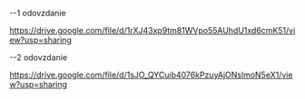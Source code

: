 --1 odovzdanie

https://drive.google.com/file/d/1rXJ43xp9tm81WVpo55AUhdU1xd6cmK51/view?usp=sharing

--2 odovzdanie

https://drive.google.com/file/d/1sJO_QYCuib4076kPzuyAjONslmoN5eX1/view?usp=sharing